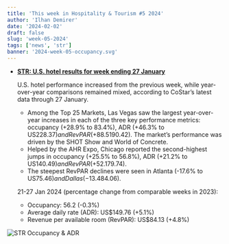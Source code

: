 ```yaml
---
title: 'This week in Hospitality & Tourism #5 2024'
author: 'Ilhan Demirer'
date: '2024-02-02'
draft: false
slug: 'week-05-2024'
tags: ['news', 'str']
banner: '2024-week-05-occupancy.svg'
---
```


- **[STR: U.S. hotel results for week ending 27 January](https://str.com/press-release/us-hotel-results-week-ending-27-january)**

  U.S. hotel performance increased from the previous week, while year-over-year comparisons remained mixed, according to CoStar’s latest data through 27 January.

  - Among the Top 25 Markets, Las Vegas saw the largest year-over-year increases in each of the three key performance metrics: occupancy (+28.9% to 83.4%), ADR (+46.3% to US$228.37) and RevPAR (+88.5% to US$190.42). The market’s performance was driven by the SHOT Show and World of Concrete.
  - Helped by the AHR Expo, Chicago reported the second-highest jumps in occupancy (+25.5% to 56.8%), ADR (+21.2% to US$140.49) and RevPAR (+52.1% to US$79.74).
  - The steepest RevPAR declines were seen in Atlanta (-17.6% to US$75.46) and Dallas (-13.4% to US$84.06).

  21-27 Jan 2024 (percentage change from comparable weeks in 2023):

  - Occupancy: 56.2 (-0.3%)
  - Average daily rate (ADR): US$149.76 (+5.1%)
  - Revenue per available room (RevPAR): US$84.13 (+4.8%)

![STR Occupancy & ADR](/images/blogimages/2024-week-05-occupancy.svg)
